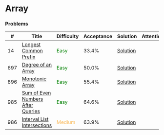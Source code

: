 Array
===

### Problems
| #   | Title    |   Difficulty | Acceptance |Solution  | Attention |
| --- | --- | --- | --- | --- | --- |
|14 | [Longest Common Prefix](https://leetcode.com/problems/longest-common-prefix/) | <span style="color:green">Easy</span> | 33.4% |[Solution](../problems/14.md)| |
|697  | [Degree of an Array](https://leetcode.com/problems/degree-of-an-array/) | <span style="color:green">Easy</span> | 50.0% |[Solution](../problems/697.md)| |
|896 | [Monotonic Array](https://leetcode.com/problems/monotonic-array/) | <span style="color:green">Easy</span> | 55.4% |[Solution](../problems/896.md)||
|985 | [Sum of Even Numbers After Queries](https://leetcode.com/problems/sum-of-even-numbers-after-queries/) | <span style="color:green">Easy</span>| 64.6% |[Solution](../problems/985.md)| |
|986 | [Interval List Intersections](https://leetcode.com/problems/interval-list-intersections/) | <span style="color:#FABC60">Medium</span> | 63.9% |[Solution](../problems/986.md) | |